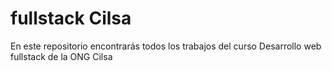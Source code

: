 # fullstack Cilsa

En este repositorio encontrarás todos los trabajos del curso Desarrollo web fullstack de la ONG Cilsa
